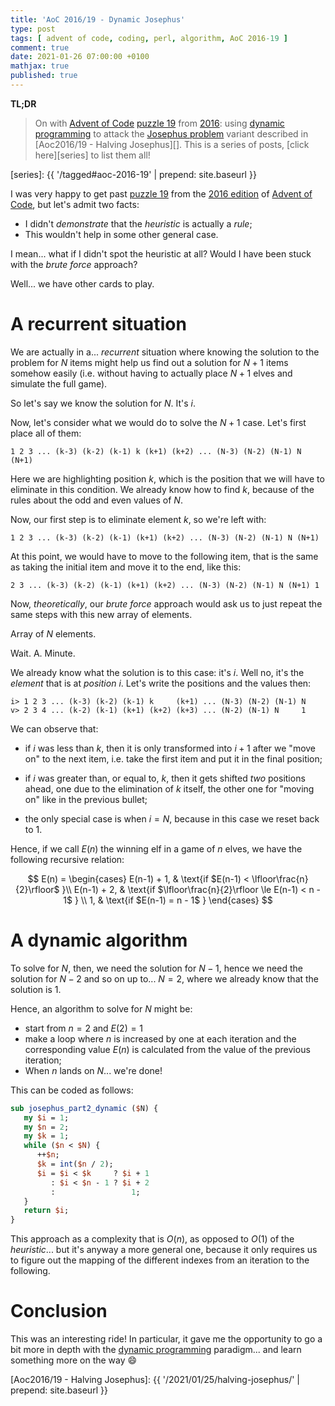 ```yaml
---
title: 'AoC 2016/19 - Dynamic Josephus'
type: post
tags: [ advent of code, coding, perl, algorithm, AoC 2016-19 ]
comment: true
date: 2021-01-26 07:00:00 +0100
mathjax: true
published: true
---
```


**TL;DR**

> On with [Advent of Code][] [puzzle 19][p19] from [2016][aoc2016]:
> using [dynamic programming][] to attack the [Josephus problem][]
> variant described in [Aoc2016/19 - Halving Josephus][].
> This is a series of posts, [click here][series] to list them all!

[series]: {{ '/tagged#aoc-2016-19' | prepend: site.baseurl }}

I was very happy to get past [puzzle 19][p19] from the [2016
edition][aoc2016] of [Advent of Code][], but let's admit two facts:

- I didn't *demonstrate* that the *heuristic* is actually a *rule*;
- This wouldn't help in some other general case.

I mean... what if I didn't spot the heuristic at all? Would I have been
stuck with the *brute force* approach?

Well... we have other cards to play.

# A recurrent situation

We are actually in a... *recurrent* situation where knowing the solution
to the problem for $N$ items might help us find out a solution for $N +
1$ items somehow easily (i.e. without having to actually place $N + 1$
elves and simulate the full game).

So let's say we know the solution for $N$. It's $i$.

Now, let's consider what we would do to solve the $N + 1$ case. Let's
first place all of them:

```
1 2 3 ... (k-3) (k-2) (k-1) k (k+1) (k+2) ... (N-3) (N-2) (N-1) N (N+1)
```

Here we are highlighting position $k$, which is the position that we
will have to eliminate in this condition. We already know how to find
$k$, because of the rules about the odd and even values of $N$.

Now, our first step is to eliminate element $k$, so we're left with:

```
1 2 3 ... (k-3) (k-2) (k-1) (k+1) (k+2) ... (N-3) (N-2) (N-1) N (N+1)
```

At this point, we would have to move to the following item, that is the
same as taking the initial item and move it to the end, like this:

```
2 3 ... (k-3) (k-2) (k-1) (k+1) (k+2) ... (N-3) (N-2) (N-1) N (N+1) 1
```

Now, *theoretically*, our *brute force* approach would ask us to just
repeat the same steps with this new array of elements.

Array of $N$ elements.

Wait. A. Minute.

We already know what the solution is to this case: it's $i$. Well no,
it's the *element* that is at *position $i$*. Let's write the positions
and the values then:

```
i> 1 2 3 ... (k-3) (k-2) (k-1) k     (k+1) ... (N-3) (N-2) (N-1) N
v> 2 3 4 ... (k-2) (k-1) (k+1) (k+2) (k+3) ... (N-2) (N-1) N     1
```

We can observe that:

* if $i$ was less than $k$, then it is only transformed into $i + 1$
  after we "move on" to the next item, i.e. take the first item and put
  it in the final position;

- if $i$ was greater than, or equal to, $k$, then it gets shifted *two*
  positions ahead, one due to the elimination of $k$ itself, the other
  one for "moving on" like in the previous bullet;

- the only special case is when $i = N$, because in this case we reset
  back to $1$.

Hence, if we call $E(n)$ the winning elf in a game of $n$ elves, we have
the following recursive relation:

$$
E(n) = \begin{cases}
E(n-1) + 1, & \text{if $E(n-1) < \lfloor\frac{n}{2}\rfloor$ }\\
E(n-1) + 2, & \text{if $\lfloor\frac{n}{2}\rfloor \le E(n-1) < n - 1$ } \\
1,        & \text{if $E(n-1) = n - 1$ }
\end{cases}
$$

# A dynamic algorithm

To solve for $N$, then, we need the solution for $N - 1$, hence we need
the solution for $N - 2$ and so on up to... $N = 2$, where we already
know that the solution is $1$.

Hence, an algorithm to solve for $N$ might be:

- start from $n = 2$ and $E(2) = 1$
- make a loop where $n$ is increased by one at each iteration and the
  corresponding value $E(n)$ is calculated from the value of the
  previous iteration;
- When $n$ lands on $N$... we're done!

This can be coded as follows:

```perl
sub josephus_part2_dynamic ($N) {
   my $i = 1;
   my $n = 2;
   my $k = 1;
   while ($n < $N) {
      ++$n;
      $k = int($n / 2);
      $i = $i < $k     ? $i + 1
         : $i < $n - 1 ? $i + 2
         :                 1;
   }
   return $i;
}
```

This approach as a complexity that is $O(n)$, as opposed to $O(1)$ of
the *heuristic*... but it's anyway a more general one, because it only
requires us to figure out the mapping of the different indexes from an
iteration to the following.

# Conclusion

This was an interesting ride! In particular, it gave me the opportunity
to go a bit more in depth with the [dynamic programming][] paradigm...
and learn something more on the way 😄



[p19]: https://adventofcode.com/2016/day/19
[aoc2016]: https://adventofcode.com/2016/
[Advent of Code]: https://adventofcode.com/
[Perl]: https://www.perl.org/
[dynamic programming]: https://en.wikipedia.org/wiki/Dynamic_programming
[Josephus problem]: https://en.wikipedia.org/wiki/Josephus_problem
[Aoc2016/19 - Halving Josephus]: {{ '/2021/01/25/halving-josephus/' | prepend: site.baseurl }}
